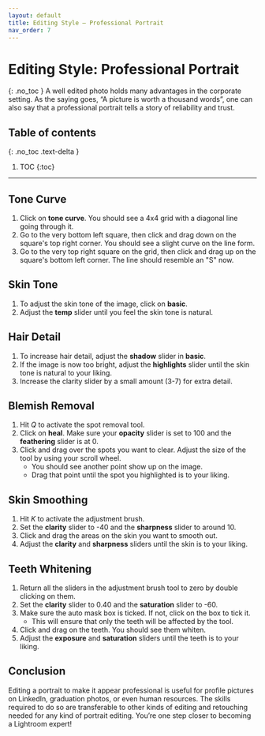 ```yaml
---
layout: default
title: Editing Style — Professional Portrait
nav_order: 7
---
```


# Editing Style: Professional Portrait
{: .no_toc }
A well edited photo holds many advantages in the corporate setting. As the saying goes, “A picture is worth a thousand words”, one can also say that a professional portrait tells a story of reliability and trust. 
## Table of contents
{: .no_toc .text-delta }

1. TOC
{:toc}

---

## Tone Curve
1. Click on **tone curve**. You should see a 4x4 grid with a diagonal line going through it.
2. Go to the very bottom left square, then click and drag down on the square's top right corner. You should see a slight curve on the line form.
3. Go to the very top right square on the grid, then click and drag up on the square's bottom left corner. The line should resemble an "S" now.

## Skin Tone
1. To adjust the skin tone of the image, click on **basic**.
2. Adjust the **temp** slider until you feel the skin tone is natural.

## Hair Detail
1. To increase hair detail, adjust the **shadow** slider in **basic**.
2. If the image is now too bright, adjust the **highlights** slider until the skin tone is natural to your liking.
3. Increase the clarity slider by a small amount (3-7) for extra detail.
## Blemish Removal
1. Hit _Q_ to activate the spot removal tool.
2. Click on **heal**. Make sure your **opacity** slider is set to 100 and the **feathering** slider is at 0.
3. Click and drag over the spots you want to clear. Adjust the size of the tool by using your scroll wheel. 
    * You should see another point show up on the image.
    * Drag that point until the spot you highlighted is to your liking.

## Skin Smoothing
1. Hit _K_ to activate the adjustment brush.
2. Set the **clarity** slider to -40 and the **sharpness** slider to around 10.
3. Click and drag the areas on the skin you want to smooth out.
4. Adjust the **clarity** and **sharpness** sliders until the skin is to your liking.

## Teeth Whitening
1. Return all the sliders in the adjustment brush tool to zero by double clicking on them.
2. Set the **clarity** slider to 0.40 and the **saturation** slider to -60.
3. Make sure the auto mask box is ticked. If not, click on the box to tick it.
    * This will ensure that only the teeth will be affected by the tool.
4. Click and drag on the teeth. You should see them whiten.
5. Adjust the **exposure** and **saturation** sliders until the teeth is to your liking.

## Conclusion
Editing a portrait to make it appear professional is useful for profile pictures on LinkedIn, graduation photos, or even human resources. The skills required to do so are transferable to other kinds of editing and retouching needed for any kind of portrait editing. You’re one step closer to becoming a Lightroom expert!

